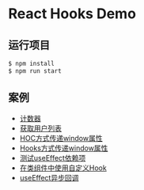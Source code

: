 # React Hooks Demo

## 运行项目

```sh
$ npm install
$ npm run start
```

## 案例
+ [计数器](./src/01/Counter.js)
+ [获取用户列表](./src/01/UserList.js)
+ [HOC方式传递window属性](./src/02/HocWindowSize.js)
+ [Hooks方式传递window属性](./src/02/HooksWindowSize.js)
+ [测试useEffect依赖项](./src/03/UseEffect.js)
+ [在类组件中使用自定义Hook](./src/03/CusHookInClassComp.js)
+ [useEffect异步回调](./src/03/BlogView.js)
